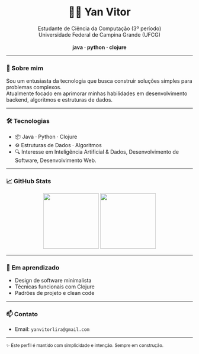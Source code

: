<h1 align="center">👨‍💻 Yan Vitor</h1>

<p align="center">
  Estudante de Ciência da Computação (3º período)<br>
  Universidade Federal de Campina Grande (UFCG)<br><br>
  <strong>java · python · clojure</strong>
</p>

---

### 🧠 Sobre mim

Sou um entusiasta da tecnologia que busca construir soluções simples para problemas complexos.  
Atualmente focado em aprimorar minhas habilidades em desenvolvimento backend, algoritmos e estruturas de dados.

---

### 🛠️ Tecnologias

- 📦 Java · Python · Clojure
- ⚙️ Estruturas de Dados · Algoritmos
- 🔍 Interesse em Inteligência Artificial & Dados, Desenvolvimento de Software, Desenvolvimento Web.

---

### 📈 GitHub Stats

<p align="center">
  <img height="150em" src="https://github-readme-stats.vercel.app/api?username=yanvitor&show_icons=true&hide_title=true&hide_border=true&hide=stars&count_private=true&theme=default"/>
  <img height="150em" src="https://github-readme-stats.vercel.app/api/top-langs/?username=yanvitor&layout=compact&hide_border=true&theme=default"/>
</p>

---

### 🌱 Em aprendizado

- Design de software minimalista
- Técnicas funcionais com Clojure
- Padrões de projeto e clean code

---

### 📫 Contato

- Email: `yanvitorlira@gmail.com`

---

<sub>✨ Este perfil é mantido com simplicidade e intenção. Sempre em construção.</sub>

